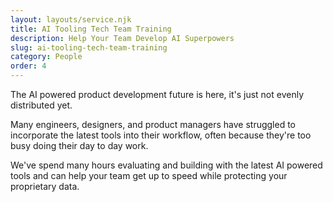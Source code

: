 ```yaml
---
layout: layouts/service.njk
title: AI Tooling Tech Team Training
description: Help Your Team Develop AI Superpowers
slug: ai-tooling-tech-team-training
category: People
order: 4
---
```


The AI powered product development future is here, it's just not evenly distributed yet.

Many engineers, designers, and product managers have struggled to incorporate the latest tools into their workflow, often because they're too busy doing their day to day work.

We've spend many hours evaluating and building with the latest AI powered tools and can help your team get up to speed while protecting your proprietary data.